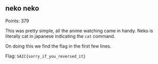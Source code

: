 ## neko neko

Points: 379

This was pretty simple, all the anime watching came in handy. Neko is literally cat in japanese indicating the `cat` command.

On doing this we find the flag in the first few lines. 

Flag: `SAIC{sorry_if_you_reversed_it}`

